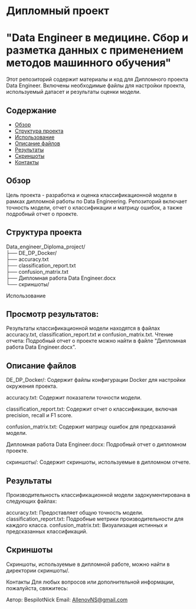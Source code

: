 # Дипломный проект 
# "Data Engineer в медицине. Сбор и разметка данных с применением методов машинного обучения"

Этот репозиторий содержит материалы и код для Дипломного проекта Data Engineer. Включены необходимые файлы для настройки проекта, используемый датасет и результаты оценки модели.

## Содержание

- [Обзор](#обзор)
- [Структура проекта](#структура-проекта)
- [Использование](#использование)
- [Описание файлов](#описание-файлов)
- [Результаты](#результаты)
- [Скриншоты](#скриншоты)
- [Контакты](#контакты)

## Обзор

Цель проекта - разработка и оценка классификационной модели в рамках дипломной работы по Data Engineering. Репозиторий включает точность модели, отчет о классификации и матрицу ошибок, а также подробный отчет о проекте.

## Структура проекта

Data_engineer_Diploma_project/  
├── DE_DP_Docker/  
├── accuracy.txt  
├── classification_report.txt  
├── confusion_matrix.txt  
├── Дипломная работа Data Engineer.docx  
└── скриншоты/

Использование

## Просмотр результатов:
Результаты классификационной модели находятся в файлах accuracy.txt, classification_report.txt и confusion_matrix.txt.
Чтение отчета:
Подробный отчет о проекте можно найти в файле "Дипломная работа Data Engineer.docx".

## Описание файлов

DE_DP_Docker/: Содержит файлы конфигурации Docker для настройки окружения проекта.

accuracy.txt: Содержит показатели точности модели.

classification_report.txt: Содержит отчет о классификации, включая precision, recall и F1 score.

confusion_matrix.txt: Содержит матрицу ошибок для предсказаний модели.

Дипломная работа Data Engineer.docx: Подробный отчет о дипломном проекте.

скриншоты/: Содержит скриншоты, используемые в дипломном отчете.


## Результаты
Производительность классификационной модели задокументирована в следующих файлах:

accuracy.txt: Предоставляет общую точность модели.
classification_report.txt: Подробные метрики производительности для каждого класса.
confusion_matrix.txt: Визуализация истинных и предсказанных классификаций.


## Скриншоты
Скриншоты, используемые в дипломной работе, можно найти в директории скриншоты/.

Контакты
Для любых вопросов или дополнительной информации, пожалуйста, свяжитесь:

Автор: BespilotNick
Email: AllenovNS@gmail.com
